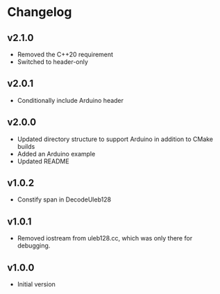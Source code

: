# Changelog

## v2.1.0
- Removed the C++20 requirement
- Switched to header-only

## v2.0.1
- Conditionally include Arduino header

## v2.0.0
- Updated directory structure to support Arduino in addition to CMake builds
- Added an Arduino example
- Updated README

## v1.0.2
- Constify span in DecodeUleb128

## v1.0.1
- Removed iostream from uleb128.cc, which was only there for debugging.

## v1.0.0
- Initial version

